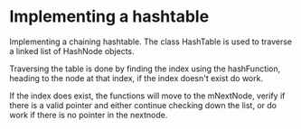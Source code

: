 # Implementing a hashtable

Implementing a chaining hashtable. The class HashTable is used to traverse a linked list of HashNode objects.

Traversing the table is done by finding the index using the hashFunction, heading to the node at that index, if the index doesn't exist do work.

If the index does exist, the functions will move to the mNextNode, verify if there is a valid pointer and either continue checking down the list, or do work if there is no pointer in the nextnode.
